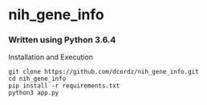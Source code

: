 # nih_gene_info

### Written using Python 3.6.4

Installation and Execution

```
git clone https://github.com/dcordz/nih_gene_info.git
cd nih_gene_info
pip install -r requirements.txt
python3 app.py
```
